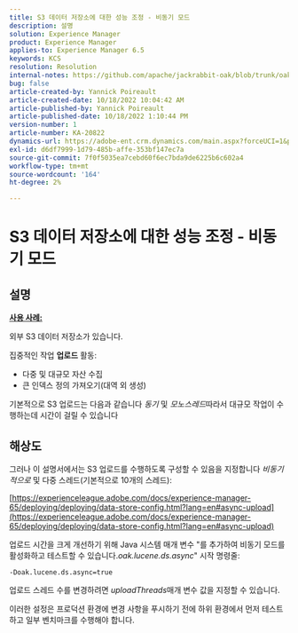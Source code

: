 ```yaml
---
title: S3 데이터 저장소에 대한 성능 조정 - 비동기 모드
description: 설명
solution: Experience Manager
product: Experience Manager
applies-to: Experience Manager 6.5
keywords: KCS
resolution: Resolution
internal-notes: https://github.com/apache/jackrabbit-oak/blob/trunk/oak-blob-plugins/src/main/java/org/apache/jackrabbit/oak/plugins/blob/AbstractSharedCachingDataStore.java#L250
bug: false
article-created-by: Yannick Poireault
article-created-date: 10/18/2022 10:04:42 AM
article-published-by: Yannick Poireault
article-published-date: 10/18/2022 1:10:44 PM
version-number: 1
article-number: KA-20822
dynamics-url: https://adobe-ent.crm.dynamics.com/main.aspx?forceUCI=1&pagetype=entityrecord&etn=knowledgearticle&id=9de13f48-cc4e-ed11-bba1-000d3a31576b
exl-id: d6df7999-1d79-485b-affe-353bf147ec7a
source-git-commit: 7f0f5035ea7cebd60f6ec7bda9de6225b6c602a4
workflow-type: tm+mt
source-wordcount: '164'
ht-degree: 2%

---
```


# S3 데이터 저장소에 대한 성능 조정 - 비동기 모드

## 설명


<u><b>사용 사례:</b></u>

외부 S3 데이터 저장소가 있습니다.

집중적인 작업 <b>업로드</b> 활동:

- 다중 및 대규모 자산 수집
- 큰 인덱스 정의 가져오기(대역 외 생성)




기본적으로 S3 업로드는 다음과 같습니다 *동기* 및 *모노스레드*&#x200B;따라서 대규모 작업이 수행하는데 시간이 걸릴 수 있습니다


## 해상도


그러나 이 설명서에서는 S3 업로드를 수행하도록 구성할 수 있음을 지정합니다 *비동기적으로* 및 다중 스레드(기본적으로 10개의 스레드):

[https://experienceleague.adobe.com/docs/experience-manager-65/deploying/deploying/data-store-config.html?lang=en#async-upload](https://experienceleague.adobe.com/docs/experience-manager-65/deploying/deploying/data-store-config.html?lang=en#async-upload)



업로드 시간을 크게 개선하기 위해 Java 시스템 매개 변수 &quot;를 추가하여 비동기 모드를 활성화하고 테스트할 수 있습니다.*oak.lucene.ds.async*&quot; 시작 명령줄:


```
-Doak.lucene.ds.async=true
```


업로드 스레드 수를 변경하려면 *uploadThreads*&#x200B;매개 변수 값을 지정할 수 있습니다.



이러한 설정은 프로덕션 환경에 변경 사항을 푸시하기 전에 하위 환경에서 먼저 테스트하고 일부 벤치마크를 수행해야 합니다.

